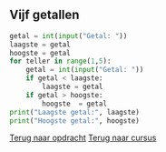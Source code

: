 ## Vijf getallen

```python
getal = int(input("Getal: "))
laagste = getal
hoogste = getal
for teller in range(1,5):
    getal = int(input("Getal: "))
    if getal < laagste:
        laagste = getal
    if getal > hoogste:
        hoogste  = getal
print("Laagste getal:", laagste)
print("Hoogste getal:", hoogste)
```

[Terug naar opdracht](/taken/vijfgetallen.html)
[Terug naar cursus](/18_for.html)